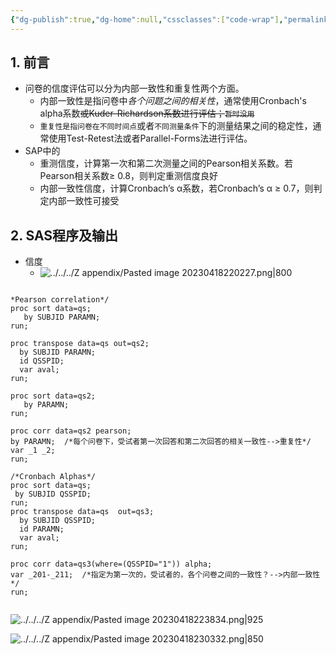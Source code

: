 ```yaml
---
{"dg-publish":true,"dg-home":null,"cssclasses":["code-wrap"],"permalink":"/03 STAT/项目中的/问卷信度分析/信度/","dgPassFrontmatter":true}
---
```


## 1. 前言

- 问卷的信度评估可以分为内部一致性和重复性两个方面。
	- 内部一致性是指问卷中*各个问题之间的相关性*，通常使用Cronbach's alpha系数~~或Kuder-Richardson系数进行评估；`暂时没用`~~
	- `重复性是指问卷在不同时间点`或者`不同测量条件`下的测量结果之间的稳定性，通常使用Test-Retest法或者Parallel-Forms法进行评估。
- SAP中的
	- 重测信度，计算第一次和第二次测量之间的Pearson相关系数。若Pearson相关系数≥ 0.8，则判定重测信度良好
	- 内部一致性信度，计算Cronbach’s α系数，若Cronbach’s α ≥ 0.7，则判定内部一致性可接受




## 2. SAS程序及输出

- 信度
	- ![../../../Z appendix/Pasted image 20230418220227.png|800](/img/user/Z%20appendix/Pasted%20image%2020230418220227.png)

```sas

*Pearson correlation*/  
proc sort data=qs;  
   by SUBJID PARAMN;  
run;  
  
proc transpose data=qs out=qs2;  
  by SUBJID PARAMN;  
  id QSSPID;  
  var aval;  
run;  
  
proc sort data=qs2;  
   by PARAMN;  
run;  
  
proc corr data=qs2 pearson;  
by PARAMN;  /*每个问卷下，受试者第一次回答和第二次回答的相关一致性-->重复性*/
var _1 _2;  
run;  
  
/*Cronbach Alphas*/  
proc sort data=qs;  
 by SUBJID QSSPID;  
run;  
proc transpose data=qs  out=qs3;  
  by SUBJID QSSPID;  
  id PARAMN;  
  var aval;  
run;  
  
proc corr data=qs3(where=(QSSPID="1")) alpha;  
var _201-_211;  /*指定为第一次的，受试者的，各个问卷之间的一致性？-->内部一致性*/
run;


```

![../../../Z appendix/Pasted image 20230418223834.png|925](/img/user/Z%20appendix/Pasted%20image%2020230418223834.png)

![../../../Z appendix/Pasted image 20230418230332.png|850](/img/user/Z%20appendix/Pasted%20image%2020230418230332.png)

